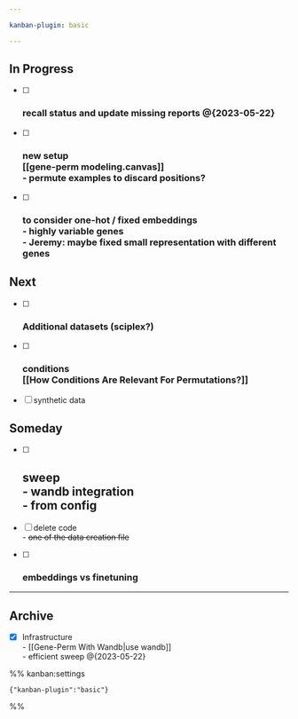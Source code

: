 ```yaml
---

kanban-plugin: basic

---
```


## In Progress

- [ ] ### recall status and update missing reports @{2023-05-22}
- [ ] ### new setup <br>[[gene-perm modeling.canvas]]<br>- permute examples to discard positions?
- [ ] ### to consider one-hot / fixed embeddings<br>- highly variable genes<br>- Jeremy: maybe fixed small representation with different genes


## Next

- [ ] ### Additional datasets (sciplex?)
- [ ] ### conditions<br>[[How Conditions Are Relevant For Permutations?]]
- [ ] synthetic data


## Someday

- [ ] ## sweep<br>- wandb integration<br>- from config
- [ ] delete code<br>- ~~one of the data creation file~~
- [ ] ### embeddings vs finetuning


***

## Archive

- [x] Infrastructure<br>- [[Gene-Perm With Wandb|use wandb]]<br>- efficient sweep @{2023-05-22}

%% kanban:settings
```
{"kanban-plugin":"basic"}
```
%%